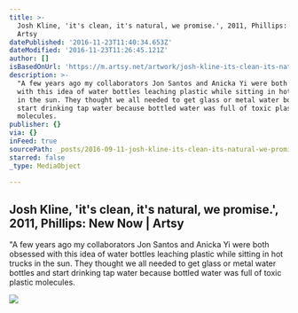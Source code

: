 ```yaml
---
title: >-
  Josh Kline, 'it's clean, it's natural, we promise.', 2011, Phillips: New Now |
  Artsy
datePublished: '2016-11-23T11:40:34.653Z'
dateModified: '2016-11-23T11:26:45.121Z'
author: []
isBasedOnUrl: 'https://m.artsy.net/artwork/josh-kline-its-clean-its-natural-we-promise'
description: >-
  "A few years ago my collaborators Jon Santos and Anicka Yi were both obsessed
  with this idea of water bottles leaching plastic while sitting in hot trucks
  in the sun. They thought we all needed to get glass or metal water bottles and
  start drinking tap water because bottled water was full of toxic plastic
  molecules.
publisher: {}
via: {}
inFeed: true
sourcePath: _posts/2016-09-11-josh-kline-its-clean-its-natural-we-promise-2011-p.md
starred: false
_type: MediaObject

---
```

<article style=""><h1>Josh Kline, 'it's clean, it's natural, we promise.', 2011, Phillips: New Now | Artsy</h1><p>"A few years ago my collaborators Jon Santos and Anicka Yi were both obsessed with this idea of water bottles leaching plastic while sitting in hot trucks in the sun. They thought we all needed to get glass or metal water bottles and start drinking tap water because bottled water was full of toxic plastic molecules.</p><img src="https://d32dm0rphc51dk.cloudfront.net/aVmYAt6yoH5lGC-s6wryRw/large.jpg" /></article>